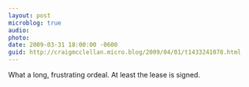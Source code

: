 ```yaml
---
layout: post
microblog: true
audio: 
photo: 
date: 2009-03-31 18:00:00 -0600
guid: http://craigmcclellan.micro.blog/2009/04/01/t1433241078.html
---
```

What a long, frustrating ordeal. At least the lease is signed.
